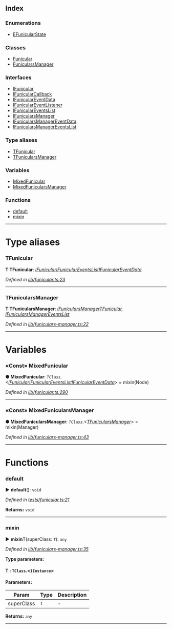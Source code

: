 



## Index

### Enumerations

* [EFunicularState](enums/efunicularstate.md)


### Classes

* [Funicular](classes/funicular.md)
* [FunicularsManager](classes/funicularsmanager.md)


### Interfaces

* [IFunicular](interfaces/ifunicular.md)
* [IFunicularCallback](interfaces/ifunicularcallback.md)
* [IFunicularEventData](interfaces/ifuniculareventdata.md)
* [IFunicularEventListener](interfaces/ifuniculareventlistener.md)
* [IFunicularEventsList](interfaces/ifuniculareventslist.md)
* [IFunicularsManager](interfaces/ifunicularsmanager.md)
* [IFunicularsManagerEventData](interfaces/ifunicularsmanagereventdata.md)
* [IFunicularsManagerEventsList](interfaces/ifunicularsmanagereventslist.md)


### Type aliases

* [TFunicular](#tfunicular)
* [TFunicularsManager](#tfunicularsmanager)


### Variables

* [MixedFunicular](#mixedfunicular)
* [MixedFunicularsManager](#mixedfunicularsmanager)


### Functions

* [default](#default)
* [mixin](#mixin)



---
# Type aliases
<a id="tfunicular"></a>

###  TFunicular

**Τ TFunicular**:  *[IFunicular](interfaces/ifunicular.md)[IFunicularEventsList](interfaces/ifuniculareventslist.md)[IFunicularEventData](interfaces/ifuniculareventdata.md)* 

*Defined in [lib/funicular.ts:23](https://github.com/AncientSouls/Funicular/blob/677ce38/src/lib/funicular.ts#L23)*





___

<a id="tfunicularsmanager"></a>

###  TFunicularsManager

**Τ TFunicularsManager**:  *[IFunicularsManager](interfaces/ifunicularsmanager.md)[TFunicular](#tfunicular), [IFunicularsManagerEventsList](interfaces/ifunicularsmanagereventslist.md)* 

*Defined in [lib/funiculars-manager.ts:22](https://github.com/AncientSouls/Funicular/blob/677ce38/src/lib/funiculars-manager.ts#L22)*





___


# Variables
<a id="mixedfunicular"></a>

### «Const» MixedFunicular

**●  MixedFunicular**:  *`TClass`.<[IFunicular](interfaces/ifunicular.md)[IFunicularEventsList](interfaces/ifuniculareventslist.md)[IFunicularEventData](interfaces/ifuniculareventdata.md)>*  =  mixin(Node)

*Defined in [lib/funicular.ts:290](https://github.com/AncientSouls/Funicular/blob/677ce38/src/lib/funicular.ts#L290)*





___

<a id="mixedfunicularsmanager"></a>

### «Const» MixedFunicularsManager

**●  MixedFunicularsManager**:  *`TClass`.<[TFunicularsManager](#tfunicularsmanager)>*  =  mixin(Manager)

*Defined in [lib/funiculars-manager.ts:43](https://github.com/AncientSouls/Funicular/blob/677ce38/src/lib/funiculars-manager.ts#L43)*





___


# Functions
<a id="default"></a>

###  default

► **default**(): `void`



*Defined in [tests/funicular.ts:21](https://github.com/AncientSouls/Funicular/blob/677ce38/src/tests/funicular.ts#L21)*





**Returns:** `void`





___

<a id="mixin"></a>

###  mixin

► **mixin**T(superClass: *`T`*): `any`



*Defined in [lib/funiculars-manager.ts:35](https://github.com/AncientSouls/Funicular/blob/677ce38/src/lib/funiculars-manager.ts#L35)*



**Type parameters:**

#### T :  `TClass`.<`IInstance`>
**Parameters:**

| Param | Type | Description |
| ------ | ------ | ------ |
| superClass | `T`   |  - |





**Returns:** `any`





___


